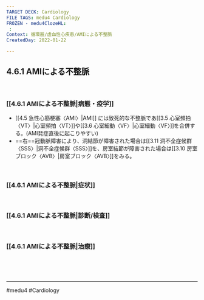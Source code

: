 ```yaml
---
TARGET DECK: Cardiology
FILE TAGS: medu4 Cardiology
FROZEN - medu4ClozeHL:
 : 
Context: 循環器/虚血性心疾患/AMIによる不整脈
CreatedDay: 2022-01-22

---
```


## 4.6.1 AMIによる不整脈

<br>

### [[4.6.1 AMIによる不整脈|病態・疫学]]
* [[4.5 急性心筋梗塞〈AMI〉|AMI]] には致死的な不整脈であ[[3.5 心室頻拍〈VT〉|心室頻拍〈VT〉]]や[[3.6 心室細動〈VF〉|心室細動〈VF〉]]を合併する。(AMI発症直後に起こりやすい)
* ==右==冠動脈障害により、洞結節が障害された場合は[[3.11 洞不全症候群〈SSS〉|洞不全症候群〈SSS〉]]を、房室結節が障害された場合は[[3.10 房室ブロック〈AVB〉|房室ブロック〈AVB〉]]をみる。
<!--ID: 1643709296649-->


<br>

### [[4.6.1 AMIによる不整脈|症状]]


<br>

### [[4.6.1 AMIによる不整脈|診断/検査]]


<br>

### [[4.6.1 AMIによる不整脈|治療]]


<br><br><br>

---
#medu4 #Cardiology